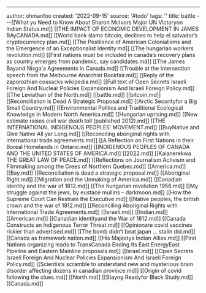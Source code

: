 ---
author: ohmanfoo
created: '2022-09-15'
source: '#todo'
tags: ''
title: battle
---[[What yu Need to Know About Sharon McIvors Major UN Victoryon Indian Status.md]]
[[THE IMPACT OF ECONOMIC DEVELOPMENT IN JAMES BAyCANADA.md]]
[[World bank slams bitcoin, declines to help el salvador’s cryptocurrency plan.md]]
[[The Pestilence of American Colonialisms and the Emergence of an Exceptionalist Identity.md]]
[[The hungarian workers revolution.md]]
[[First nations must be included in canada’s recovery plans as country emerges from pandemic, say candidates.md]]
[[The James Bayand Nisg̲a'a Agreements in Canada.md]]
[[Trouble at the Intersection speech from the Melbourne Anarchist Bookfair.md]]
[[Reply of the zaporozhian cossacks wikipedia.md]]
[[Full text of Open Secrets Israeli Foreign And Nuclear Policies Expansionism And Israeli Foreign Policy.md]]
[[The Leviathan of the North.md]]
[[battle.md]]
[[bitcoin.md]]
[[Reconciliation is Dead A Strategic Proposal.md]]
[[Arctic Securityfor a Big Small Country.md]]
[[Environmental Politics and Traditional Ecological Knowledge in Modern North America.md]]
[[Hungarian uprising.md]]
[[New estimate raises civil war death toll (published 2012).md]]
[[THE INTERNATIONAL INDIGENOUS PEOPLES’ MOVEMENT.md]]
[[BuyNative and Give Native All yar Long.md]]
[[Reconciling aboriginal rights with international trade agreements.md]]
[[A Reflection on First Nations in their Boreal Homelands in Ontario.md]]
[[INDIGENOUS PEOPLES OF CANADA AND THE UNITED STATES OF AMERICA.md]]
[[2022.md]]
[[Kaianerekwa THE GREAT LAW OF PEACE.md]]
[[Reflections on Journalism Activism and Filmmaking among the Crees of Northern Quebec.md]]
[[America.md]]
[[Bay.md]]
[[Reconciliation is dead a strategic proposal.md]]
[[Aboriginal Right.md]]
[[Migration and the Unmaking of America.md]]
[[Canadian identity and the war of 1812.md]]
[[The hungarian revolution 1956.md]]
[[My struggle against the jews, by eustace mullins – darkmoon.md]]
[[How the Supreme Court Can Restrain the Executive.md]]
[[Native peoples, the british crown and the war of 1812.md]]
[[Reconciling Aboriginal Rights with International Trade Agreements.md]]
[[Israeli.md]]
[[Indian.md]]
[[American.md]]
[[Canadian identityand the War of 1812.md]]
[[Canada Constructs an Indigenous Terror Threat.md]]
[[Opinionare covid vaccines riskier than advertised.md]]
[[The bomb didn’t beat japan … stalin did.md]]
[[Canada as framework nation.md]]
[[His Majestys Indian Allies.md]]
[[First Nations organizing leads to TransCanada Ending Its East EnergyEast Pipeline and Eastern Mainline proposals.md]]
[[Israel.md]]
[[Open Secrets Israeli Foreign And Nuclear Policies Expansionism And Israeli Foreign Policy.md]]
[[Scientists scramble to understand new and mysterious brain disorder affecting dozens in canadian province.md]]
[[Origin of covid following the clues.md]]
[[North.md]]
[[Stayng Readyfor Black Study.md]]
[[Canada.md]]
